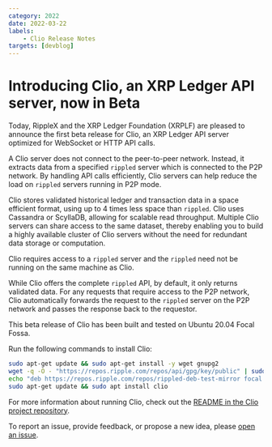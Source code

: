 ```yaml
---
category: 2022
date: 2022-03-22
labels:
    - Clio Release Notes
targets: [devblog]
---
```

# Introducing Clio, an XRP Ledger API server, now in Beta

Today, RippleX and the XRP Ledger Foundation (XRPLF) are pleased to announce the first beta release for Clio, an XRP Ledger API server optimized for WebSocket or HTTP API calls.

<!-- BREAK -->

A Clio server does not connect to the peer-to-peer network. Instead, it extracts data from a specified `rippled` server which is connected to the P2P network. By handling API calls efficiently, Clio servers can help reduce the load on `rippled` servers running in P2P mode.

Clio stores validated historical ledger and transaction data in a space efficient format, using up to 4 times less space than `rippled`.  Clio uses Cassandra or ScyllaDB, allowing for scalable read throughput. Multiple Clio servers can share access to the same dataset, thereby enabling you to build a highly available cluster of Clio servers without the need for redundant data storage or computation.  

Clio requires access to a `rippled` server and the `rippled` need not be running on the same machine as Clio.

While Clio offers the complete `rippled` API, by default, it only returns validated data. For any requests that require access to the P2P network, Clio automatically forwards the request to the `rippled` server on the P2P network and passes the response back to the requestor.  

This beta release of Clio has been built and tested on Ubuntu 20.04 Focal Fossa.

Run the following commands to install Clio:

```sh
sudo apt-get update && sudo apt-get install -y wget gnupg2
wget -q -O - "https://repos.ripple.com/repos/api/gpg/key/public" | sudo apt-key add -
echo "deb https://repos.ripple.com/repos/rippled-deb-test-mirror focal unstable" | sudo tee /etc/apt/sources.list.d/clio.list
sudo apt-get update && sudo apt install clio
```

For more information about running Clio, check out the [README in the Clio project repository](https://github.com/XRPLF/clio).

To report an issue, provide feedback, or propose a new idea, please [open an issue](https://github.com/XRPLF/clio/issues).
